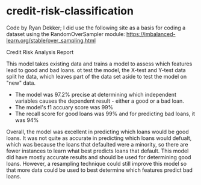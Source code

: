 # credit-risk-classification

Code by Ryan Dekker;
I did use the following site as a basis for coding a dataset using the RandomOverSampler module:
    https://imbalanced-learn.org/stable/over_sampling.html

Credit Risk Analysis Report

This model takes existing data and trains a model to assess which features lead to good and bad loans. ot test the model, the X-test and Y-test data split he data, which leaves part of the data set aside to test the model on "new" data. 
  * The model was 97.2% precise at determining which independent variables causes the dependent result - either a good or a bad loan.
  * The model's f1 accuary score was 99% 
  * The recall score for good loans was 99% and for predicting bad loans, it was 94%

Overall, the model was excellent in predicting which loans would be good loans. It was not quite as accurate in predicting which loans would defualt, which was because the loans that defaulted were a minority, so there are fewer instances to learn what best predicts loans that default. This model did have mostly accurate results and should be used for determining good loans. However, a resampling technique could still improve this model so that more data could be used to best determine which features predict bad loans. 
